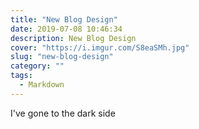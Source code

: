 ```yaml
---
title: "New Blog Design"
date: 2019-07-08 10:46:34
description: New Blog Design
cover: "https://i.imgur.com/S8eaSMh.jpg"
slug: "new-blog-design"
category: ""
tags:
  - Markdown
---
```

I've gone to the dark side